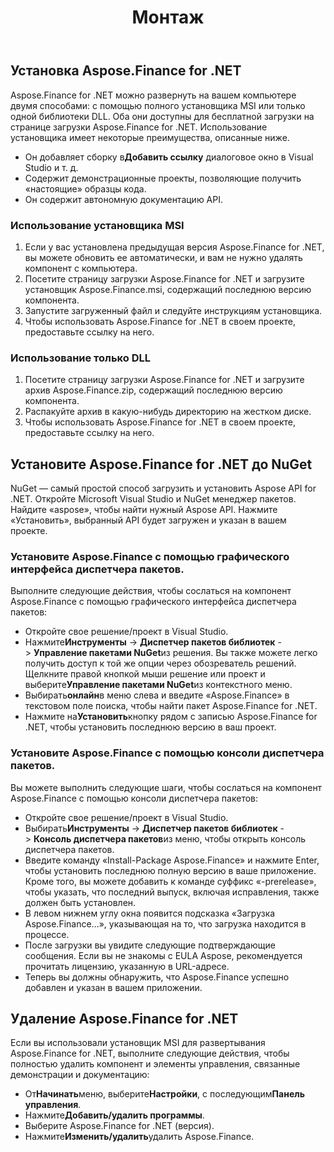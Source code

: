 ﻿---
title: Монтаж
type: docs
weight: 60
url: /ru/net/installation/
description: Узнайте об установке библиотеки C# Finance API с помощью NuGet и графического интерфейса или консоли диспетчера пакетов.
---
## **Установка Aspose.Finance for .NET**
Aspose.Finance for .NET можно развернуть на вашем компьютере двумя способами: с помощью полного установщика MSI или только одной библиотеки DLL. Оба они доступны для бесплатной загрузки на странице загрузки Aspose.Finance for .NET. Использование установщика имеет некоторые преимущества, описанные ниже.

-  Он добавляет сборку в**Добавить ссылку** диалоговое окно в Visual Studio и т. д.
- Содержит демонстрационные проекты, позволяющие получить «настоящие» образцы кода.
- Он содержит автономную документацию API.
### **Использование установщика MSI**
1. Если у вас установлена предыдущая версия Aspose.Finance for .NET, вы можете обновить ее автоматически, и вам не нужно удалять компонент с компьютера.
1. Посетите страницу загрузки Aspose.Finance for .NET и загрузите установщик Aspose.Finance.msi, содержащий последнюю версию компонента.
1. Запустите загруженный файл и следуйте инструкциям установщика.
1. Чтобы использовать Aspose.Finance for .NET в своем проекте, предоставьте ссылку на него.
### **Использование только DLL**
1. Посетите страницу загрузки Aspose.Finance for .NET и загрузите архив Aspose.Finance.zip, содержащий последнюю версию компонента.
1. Распакуйте архив в какую-нибудь директорию на жестком диске.
1. Чтобы использовать Aspose.Finance for .NET в своем проекте, предоставьте ссылку на него.
## **Установите Aspose.Finance for .NET до NuGet**
NuGet — самый простой способ загрузить и установить Aspose API for .NET. Откройте Microsoft Visual Studio и NuGet менеджер пакетов. Найдите «aspose», чтобы найти нужный Aspose API. Нажмите «Установить», выбранный API будет загружен и указан в вашем проекте.
### **Установите Aspose.Finance с помощью графического интерфейса диспетчера пакетов.**
Выполните следующие действия, чтобы сослаться на компонент Aspose.Finance с помощью графического интерфейса диспетчера пакетов:

- Откройте свое решение/проект в Visual Studio.
- Нажмите**Инструменты** -> **Диспетчер пакетов библиотек** -> **Управление пакетами NuGet**из решения. Вы также можете легко получить доступ к той же опции через обозреватель решений. Щелкните правой кнопкой мыши решение или проект и выберите**Управление пакетами NuGet**из контекстного меню.
- Выбирать**онлайн**в меню слева и введите «Aspose.Finance» в текстовом поле поиска, чтобы найти пакет Aspose.Finance for .NET.
- Нажмите на**Установить**кнопку рядом с записью Aspose.Finance for .NET, чтобы установить последнюю версию в ваш проект.
### **Установите Aspose.Finance с помощью консоли диспетчера пакетов.**
Вы можете выполнить следующие шаги, чтобы сослаться на компонент Aspose.Finance с помощью консоли диспетчера пакетов:

- Откройте свое решение/проект в Visual Studio.
- Выбирать**Инструменты** -> **Диспетчер пакетов библиотек** -> **Консоль диспетчера пакетов**из меню, чтобы открыть консоль диспетчера пакетов.
 - Введите команду «Install-Package Aspose.Finance» и нажмите Enter, чтобы установить последнюю полную версию в ваше приложение. Кроме того, вы можете добавить к команде суффикс «-prerelease», чтобы указать, что последний выпуск, включая исправления, также должен быть установлен.
- В левом нижнем углу окна появится подсказка «Загрузка Aspose.Finance…», указывающая на то, что загрузка находится в процессе.
- После загрузки вы увидите следующие подтверждающие сообщения. Если вы не знакомы с EULA Aspose, рекомендуется прочитать лицензию, указанную в URL-адресе.
- Теперь вы должны обнаружить, что Aspose.Finance успешно добавлен и указан в вашем приложении.
## **Удаление Aspose.Finance for .NET**
Если вы использовали установщик MSI для развертывания Aspose.Finance for .NET, выполните следующие действия, чтобы полностью удалить компонент и элементы управления, связанные демонстрации и документацию:

- От**Начинать**меню, выберите**Настройки**, с последующим**Панель управления**.
- Нажмите**Добавить/удалить программы**.
- Выберите Aspose.Finance for .NET (версия).
- Нажмите**Изменить/удалить**удалить Aspose.Finance.

